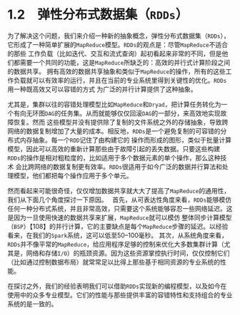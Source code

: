 # 1.2　弹性分布式数据集（`RDDs`）

为了解决这个问题，我们来介绍一种新的抽象概念，弹性分布式数据集（`RDDs`），它形成了一种简单扩展的`MapReduce`模型。`RDDs`的观点是：尽管`MapReduce`不适合的那些
工作负载（比如迭代、交互和流式查询）起初看起来非常的不同，但是他们都需要一个共同的功能，这是`MapReduce`所缺乏的：高效的并行式计算阶段之间的数据共享。
拥有高效的数据共享抽象和类似于`MapReduce`的操作，所有的这些工作负载就可以有效率的运行，并且在当前的专业系统里得到关键性的优化。`RDDs`用一种既高效又可以容错的方式
为广泛的并行计算提供了这种抽象。

尤其是，集群以往的容错处理模型比如`MapReduce`和`Dryad`，把计算任务转化为一个有向无环图`DAG`的任务集。从而就能够仅仅回滚`DAG`的一部分，来高效地实现故障恢复。然而
这些模型并没有提供除了复制的文件系统之外的存储抽象，导致跨网络的数据复制增加了大量的成本。相反地，`RDDs`是一个避免复制的可容错的分布式内存抽象。每一个`RDD`记住了由构建它的
操作而形成的图形，类似于批量计算模型，因此可以高效的重新计算那些由于故障引起的丢失数据。只要这些构建`RDDs`的操作是相对粗粒度的，比如适用于多个数据元素的单个操作，那么这种技术
会比跨网络的数据复制更有效率。`RDDs`很适用于如今广泛的数据并行算法和处理模型，他们都把每个操作应用于多个单元。

然而看起来可能很奇怪，仅仅增加数据共享就大大了提高了`MapReduce`的通用性，我们从下面几个角度探讨一下原因。　
首先，从可表达性角度来看，`RDDs`能够模仿任何一种分布式系统，并且非常高效，只需要这个系统能够容忍一些网络延迟。这是因为一旦使用快速的数据共享来扩展，`MapReduce`就可以模仿
整体同步计算模型（`BSP`）【108】的并行计算，它的主要缺点是每个`MapReduce`步骤的延迟。以经验看来，在我们的`Spark`系统，这可以低至50–100毫秒。
其次，从系统角度来看，`RDDs`并不像平常的`MapReduce`，给应用程序足够的控制来优化大多数集群计算（尤其是，网络和存储`I/O`）的瓶颈资源。因为这些资源掌控执行时间，仅仅控制它们
（比如通过控制数据布局）就常常足以比得上那些基于相同资源的专业系统的性能。

在探讨之外，我们的经验表明我们可以借助`RDDs`实现新的编程模型，以及如今在使用中的众多专业模型。它们的性能与那些提供丰富的容错特性和支持组合的专业系统的是一致的。